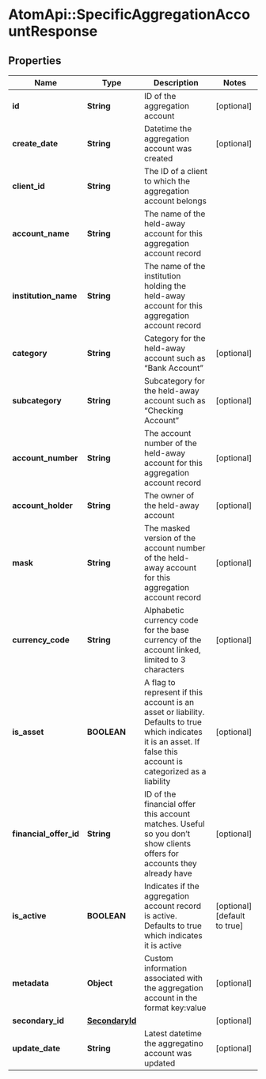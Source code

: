 # AtomApi::SpecificAggregationAccountResponse

## Properties
Name | Type | Description | Notes
------------ | ------------- | ------------- | -------------
**id** | **String** | ID of the aggregation account | [optional] 
**create_date** | **String** | Datetime the aggregation account was created | [optional] 
**client_id** | **String** | The ID of a client to which the aggregation account belongs | 
**account_name** | **String** | The name of the held-away account for this aggregation account record | 
**institution_name** | **String** | The name of the institution holding the held-away account for this aggregation account record | 
**category** | **String** | Category for the held-away account such as “Bank Account” | [optional] 
**subcategory** | **String** | Subcategory for the held-away account such as “Checking Account” | [optional] 
**account_number** | **String** | The account number of the held-away account for this aggregation account record | [optional] 
**account_holder** | **String** | The owner of the held-away account | [optional] 
**mask** | **String** | The masked version of the account number of the held-away account for this aggregation account record | [optional] 
**currency_code** | **String** | Alphabetic currency code for the base currency of the account linked, limited to 3 characters | [optional] 
**is_asset** | **BOOLEAN** | A flag to represent if this account is an asset or liability. Defaults to true which indicates it is an asset. If false this account is categorized as a liability | [optional] 
**financial_offer_id** | **String** | ID of the financial offer this account matches. Useful so you don’t show clients offers for accounts they already have | [optional] 
**is_active** | **BOOLEAN** | Indicates if the aggregation account record is active. Defaults to true which indicates it is active | [optional] [default to true]
**metadata** | **Object** | Custom information associated with the aggregation account in the format key:value | [optional] 
**secondary_id** | [**SecondaryId**](SecondaryId.md) |  | [optional] 
**update_date** | **String** | Latest datetime the aggregatino account was updated | [optional] 


